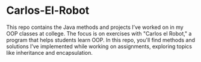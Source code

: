 # Carlos-El-Robot
This repo contains the Java methods and projects I’ve worked on in my OOP classes at college. The focus is on exercises with "Carlos el Robot," a program that helps students learn OOP. In this repo, you'll find methods and solutions I’ve implemented while working on assignments, exploring topics like inheritance and encapsulation.
